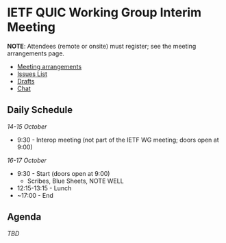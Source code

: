 # IETF QUIC Working Group Interim Meeting

**NOTE**: Attendees (remote or onsite) must register; see the meeting arrangements page.

* [Meeting arrangements](https://github.com/quicwg/wg-materials/blob/master/interim-19-10/arrangements.md)
* [Issues List](https://github.com/quicwg/base-drafts/issues)
* [Drafts](https://github.com/quicwg/base-drafts)
* [Chat](xmpp:quic@jabber.ietf.org?join)

## Daily Schedule

_14-15 October_

* 9:30 - Interop meeting (not part of the IETF WG meeting; doors open at 9:00)


_16-17 October_

* 9:30 - Start (doors open at 9:00)
  * Scribes, Blue Sheets, NOTE WELL
* 12:15-13:15 - Lunch
* ~17:00 - End


## Agenda


_TBD_